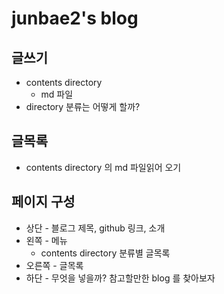 # junbae2's blog

## 글쓰기

* contents directory
    * md 파일
* directory 분류는 어떻게 할까?

## 글목록

* contents directory 의 md 파일읽어 오기

## 페이지 구성

* 상단 - 블로그 제목, github 링크, 소개
* 왼쪽 - 메뉴
    * contents directory 분류별 글목록
* 오른쪽 - 글목록
* 하단 - 무엇을 넣을까? 참고할만한 blog 를 찾아보자